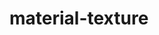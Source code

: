 # material-texture

<div id="example"></div>
<script type="application/javascript">
  new Vue({
    el: '#example',
    template: '<code-vue :template="code" mode="html>iframe" :debounce="200" />',
    data: {
      code:
`
<script src="${location.origin}/infamous.js"><\/script>

<style>
    body, html {
        width: 100%;
        height: 100%;
        margin: 0;
        padding: 0;
        overflow: hidden;
        background: #191919;
    }
</style>

<!-- use the disable-css attribute so that we have only WebGL rendering enabled -->
<i-scene id="scene" experimental-webgl disable-css="false">
    <i-ambient-light intensity="0.3"></i-ambient-light>
    <i-point-light
        id="light"
        color="white"
        position="300 300 300"
        size="0 0 0"
        cast-shadow="true"
        intensity="0.5"
        >
    </i-point-light>
    <i-box id="model"
        rotation="40 40 0"
        align="0.5 0.5 0"
        size="100 100 100"
        color="white" COMMENT-otherwise-the-material-will-be-tinted-random-color
        texture="http://localhost:3000/textures/cement.jpg"
    >
    </i-box>
</i-scene>

<script>
    // defines the default names for the HTML elements
    infamous.useDefaultNames()

    const light = document.querySelector('#light')

    document.addEventListener('pointermove', function(e) {
        e.preventDefault()
        light.position.x = e.clientX
        light.position.y = e.clientY
    })

    const el = document.querySelector('#model')
    const Motor = infamous.Motor

    const rotate = (t) => 180 * Math.sin(0.001 * t)
    el.rotation = (x, y, z, t) => [rotate(t), rotate(t), rotate(t)]
<\/script>

`
    },
  })
</script>
